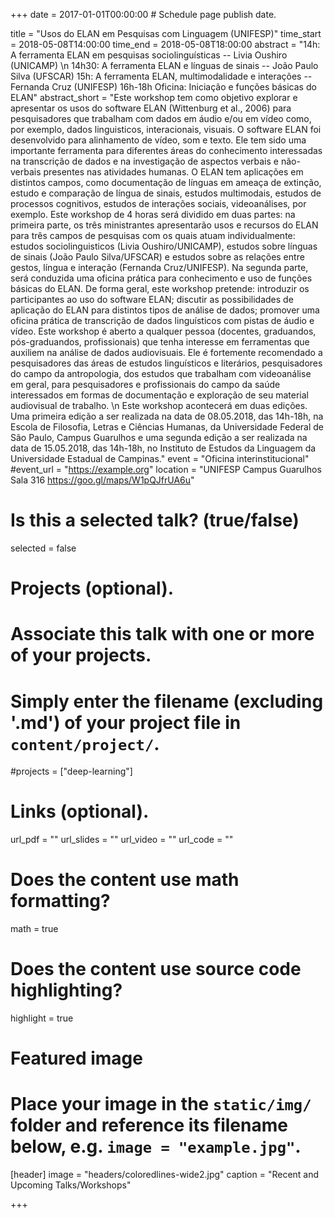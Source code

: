 +++
date = 2017-01-01T00:00:00  # Schedule page publish date.

title = "Usos do ELAN em Pesquisas com Linguagem (UNIFESP)"
time_start = 2018-05-08T14:00:00
time_end = 2018-05-08T18:00:00
abstract = "14h: A ferramenta ELAN em pesquisas sociolinguísticas -- Livia Oushiro (UNICAMP) \n 14h30: A ferramenta ELAN e línguas de sinais -- João Paulo Silva (UFSCAR) 15h: A ferramenta ELAN, multimodalidade e interações -- Fernanda Cruz (UNIFESP) 16h-18h Oficina: Iniciação e funções básicas do ELAN"
abstract_short = "Este workshop tem como objetivo explorar e apresentar os usos do software ELAN (Wittenburg et al., 2006) para pesquisadores que trabalham com dados em áudio e/ou em vídeo como, por exemplo, dados linguisticos, interacionais, visuais. O software ELAN foi desenvolvido para alinhamento de vídeo, som e texto. Ele tem sido uma importante ferramenta para diferentes áreas do conhecimento interessadas na transcrição de dados e na investigação de aspectos verbais e não-verbais presentes nas atividades humanas. O ELAN tem aplicações em distintos campos, como documentação de línguas em ameaça de extinção, estudo e comparação de língua de sinais, estudos multimodais, estudos de processos cognitivos, estudos de interações sociais, videoanálises, por exemplo. Este workshop de 4 horas será dividido em duas partes: na primeira parte, os três ministrantes apresentarão usos e recursos do ELAN para três campos de pesquisas com os quais atuam individualmente: estudos sociolinguisticos (Livia Oushiro/UNICAMP), estudos sobre línguas de sinais (João Paulo Silva/UFSCAR) e estudos sobre as relações entre gestos, língua e interação (Fernanda Cruz/UNIFESP). Na segunda parte, será conduzida uma oficina prática para conhecimento e uso de funções básicas do ELAN. De forma geral, este workshop pretende: introduzir os participantes ao uso do software ELAN; discutir as possibilidades de aplicação do ELAN para distintos tipos de análise de dados; promover uma oficina prática de transcrição de dados linguísticos com pistas de áudio e vídeo. Este workshop é aberto a qualquer pessoa (docentes, graduandos, pós-graduandos, profissionais) que tenha interesse em ferramentas que auxiliem na análise de dados audiovisuais. Ele é fortemente recomendado a pesquisadores das áreas de estudos linguísticos e literários, pesquisadores do campo da antropologia, dos estudos que trabalham com videoanálise em geral, para pesquisadores e profissionais do campo da saúde interessados em formas de documentação e exploração de seu material audiovisual de trabalho. \n Este workshop acontecerá em duas edições. Uma primeira edição a ser realizada na data de 08.05.2018, das 14h-18h, na Escola de Filosofia, Letras e Ciências Humanas, da Universidade Federal de São Paulo, Campus Guarulhos e uma segunda edição a ser realizada na data de 15.05.2018, das 14h-18h, no Instituto de Estudos da Linguagem da Universidade Estadual de Campinas."
event = "Oficina interinstitucional"
#event_url = "https://example.org"
location = "UNIFESP Campus Guarulhos Sala 316 https://goo.gl/maps/W1pQJfrUA6u"

# Is this a selected talk? (true/false)
selected = false

# Projects (optional).
#   Associate this talk with one or more of your projects.
#   Simply enter the filename (excluding '.md') of your project file in `content/project/`.
#projects = ["deep-learning"]

# Links (optional).
url_pdf = ""
url_slides = ""
url_video = ""
url_code = ""

# Does the content use math formatting?
math = true

# Does the content use source code highlighting?
highlight = true

# Featured image
# Place your image in the `static/img/` folder and reference its filename below, e.g. `image = "example.jpg"`.
[header]
image = "headers/coloredlines-wide2.jpg"
caption = "Recent and Upcoming Talks/Workshops"

+++


